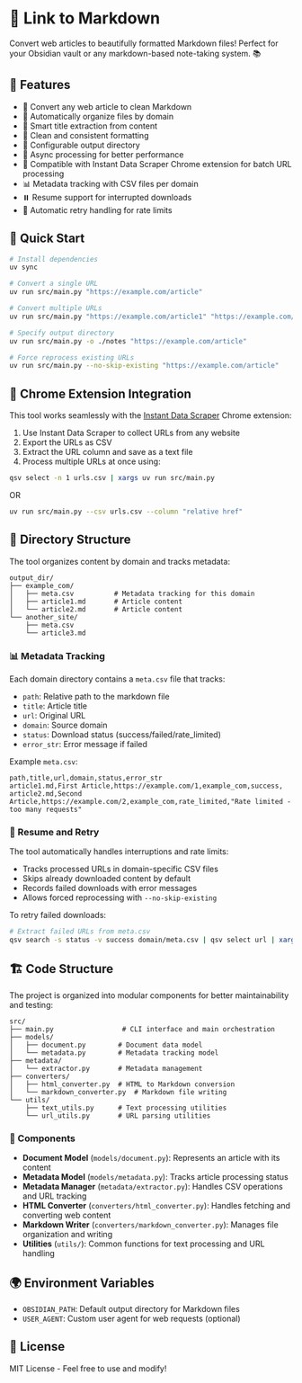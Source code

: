 # 🔗 Link to Markdown

Convert web articles to beautifully formatted Markdown files! Perfect for your Obsidian vault or any markdown-based note-taking system. 📚

## 🌟 Features

- 🔄 Convert any web article to clean Markdown
- 📁 Automatically organize files by domain
- 📝 Smart title extraction from content
- 🎨 Clean and consistent formatting
- 🔧 Configurable output directory
- 🚀 Async processing for better performance
- 🔌 Compatible with Instant Data Scraper Chrome extension for batch URL processing
- 📊 Metadata tracking with CSV files per domain
- ⏸️ Resume support for interrupted downloads
- 🔁 Automatic retry handling for rate limits

## 🚀 Quick Start

```bash
# Install dependencies
uv sync

# Convert a single URL
uv run src/main.py "https://example.com/article"

# Convert multiple URLs
uv run src/main.py "https://example.com/article1" "https://example.com/article2"

# Specify output directory
uv run src/main.py -o ./notes "https://example.com/article"

# Force reprocess existing URLs
uv run src/main.py --no-skip-existing "https://example.com/article"
```

## 🔌 Chrome Extension Integration

This tool works seamlessly with the [Instant Data Scraper](https://chrome.google.com/webstore/detail/instant-data-scraper/ofaokhiedipichpaobibbnahnkdoiiah) Chrome extension:

1. Use Instant Data Scraper to collect URLs from any website
2. Export the URLs as CSV
3. Extract the URL column and save as a text file
4. Process multiple URLs at once using:

```bash
qsv select -n 1 urls.csv | xargs uv run src/main.py
```

OR

```bash
uv run src/main.py --csv urls.csv --column "relative href"
```

## 📁 Directory Structure

The tool organizes content by domain and tracks metadata:

```
output_dir/
├── example_com/
│   ├── meta.csv          # Metadata tracking for this domain
│   ├── article1.md       # Article content
│   └── article2.md       # Article content
└── another_site/
    ├── meta.csv
    └── article3.md
```

### 📊 Metadata Tracking

Each domain directory contains a `meta.csv` file that tracks:

- `path`: Relative path to the markdown file
- `title`: Article title
- `url`: Original URL
- `domain`: Source domain
- `status`: Download status (success/failed/rate_limited)
- `error_str`: Error message if failed

Example `meta.csv`:

```csv
path,title,url,domain,status,error_str
article1.md,First Article,https://example.com/1,example_com,success,
article2.md,Second Article,https://example.com/2,example_com,rate_limited,"Rate limited - too many requests"
```

### 🔁 Resume and Retry

The tool automatically handles interruptions and rate limits:

- Tracks processed URLs in domain-specific CSV files
- Skips already downloaded content by default
- Records failed downloads with error messages
- Allows forced reprocessing with `--no-skip-existing`

To retry failed downloads:

```bash
# Extract failed URLs from meta.csv
qsv search -s status -v success domain/meta.csv | qsv select url | xargs uv run src/main.py
```

## 🏗️ Code Structure

The project is organized into modular components for better maintainability and testing:

```
src/
├── main.py                 # CLI interface and main orchestration
├── models/
│   ├── document.py        # Document data model
│   └── metadata.py        # Metadata tracking model
├── metadata/
│   └── extractor.py       # Metadata management
├── converters/
│   ├── html_converter.py  # HTML to Markdown conversion
│   └── markdown_converter.py  # Markdown file writing
└── utils/
    ├── text_utils.py      # Text processing utilities
    └── url_utils.py       # URL parsing utilities
```

### 🧩 Components

- **Document Model** (`models/document.py`): Represents an article with its content
- **Metadata Model** (`models/metadata.py`): Tracks article processing status
- **Metadata Manager** (`metadata/extractor.py`): Handles CSV operations and URL tracking
- **HTML Converter** (`converters/html_converter.py`): Handles fetching and converting web content
- **Markdown Writer** (`converters/markdown_converter.py`): Manages file organization and writing
- **Utilities** (`utils/`): Common functions for text processing and URL handling

## 🌍 Environment Variables

- `OBSIDIAN_PATH`: Default output directory for Markdown files
- `USER_AGENT`: Custom user agent for web requests (optional)

## 📝 License

MIT License - Feel free to use and modify!
